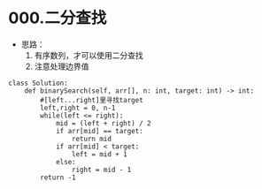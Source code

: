 # 000.二分查找

- 思路：
  1. 有序数列，才可以使用二分查找
  2. 注意处理边界值

```python3
class Solution:
	def binarySearch(self, arr[], n: int, target: int) -> int:
		#[left...right]里寻找target
		left,right = 0, n-1
		while(left <= right):
			mid = (left + right) / 2
			if arr[mid] == target:
				return mid
			if arr[mid] < target:
				left = mid + 1
			else:
				right = mid - 1
		return -1
```

